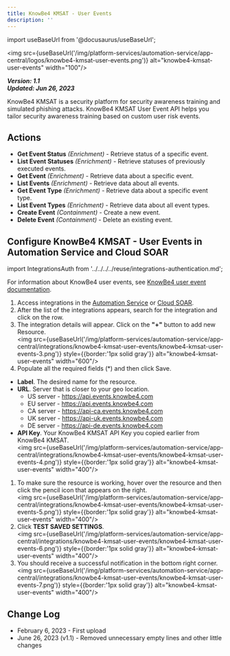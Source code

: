```yaml
---
title: KnowBe4 KMSAT - User Events
description: ''
---
```

import useBaseUrl from '@docusaurus/useBaseUrl';

<img src={useBaseUrl('/img/platform-services/automation-service/app-central/logos/knowbe4-kmsat-user-events.png')} alt="knowbe4-kmsat-user-events" width="100"/>

***Version: 1.1  
Updated: Jun 26, 2023***

KnowBe4 KMSAT is a security platform for security awareness training and simulated phishing attacks. KnowBe4 KMSAT User Event API helps you tailor security awareness training based on custom user risk events.

## Actions

* **Get Event Status** *(Enrichment)* - Retrieve status of a specific event.
* **List Event Statuses** *(Enrichment)* - Retrieve statuses of previously executed events.
* **Get Event** *(Enrichment)* - Retrieve data about a specific event.
* **List Events** *(Enrichment)* - Retrieve data about all events.
* **Get Event Type** *(Enrichment)* - Retrieve data about a specific event type.
* **List Event Types** *(Enrichment)* - Retrieve data about all event types.
* **Create Event** *(Containment)* - Create a new event.
* **Delete Event** *(Containment)* - Delete an existing event.

## Configure KnowBe4 KMSAT - User Events in Automation Service and Cloud SOAR

import IntegrationsAuth from '../../../../reuse/integrations-authentication.md';

<IntegrationsAuth/>

For information about KnowBe4 user events, see [KnowBe4 user event documentation](https://support.knowbe4.com/hc/en-us/articles/360024863474-User-Event-API-Overview).

1. Access integrations in the [Automation Service](/docs/platform-services/automation-service/automation-service-integrations/#view-integrations) or [Cloud SOAR](/docs/cloud-soar/automation).
1. After the list of the integrations appears, search for the integration and click on the row.
1. The integration details will appear. Click on the **"+"** button to add new Resource.<br/><img src={useBaseUrl('/img/platform-services/automation-service/app-central/integrations/knowbe4-kmsat-user-events/knowbe4-kmsat-user-events-3.png')} style={{border:'1px solid gray'}} alt="knowbe4-kmsat-user-events" width="600"/>
1. Populate all the required fields (\*) and then click Save.
  * **Label**. The desired name for the resource.
  * **URL**. Server that is closer to your geo location.
	  * US server - https://api.events.knowbe4.com
	  * EU server - https://api.events.knowbe4.com
	  * CA server - https://api-ca.events.knowbe4.com
	  * UK server - https://api-uk.events.knowbe4.com
	  * DE server - https://api-de.events.knowbe4.com
   * **API Key**. Your KnowBe4 KMSAT API Key you copied earlier from KnowBe4 KMSAT.<br/><img src={useBaseUrl('/img/platform-services/automation-service/app-central/integrations/knowbe4-kmsat-user-events/knowbe4-kmsat-user-events-4.png')} style={{border:'1px solid gray'}} alt="knowbe4-kmsat-user-events" width="400"/>
1. To make sure the resource is working, hover over the resource and then click the pencil icon that appears on the right.<br/><img src={useBaseUrl('/img/platform-services/automation-service/app-central/integrations/knowbe4-kmsat-user-events/knowbe4-kmsat-user-events-5.png')} style={{border:'1px solid gray'}} alt="knowbe4-kmsat-user-events" width="400"/>
1. Click **TEST SAVED SETTINGS**.<br/><img src={useBaseUrl('/img/platform-services/automation-service/app-central/integrations/knowbe4-kmsat-user-events/knowbe4-kmsat-user-events-6.png')} style={{border:'1px solid gray'}} alt="knowbe4-kmsat-user-events" width="400"/>
1. You should receive a successful notification in the bottom right corner.<br/><img src={useBaseUrl('/img/platform-services/automation-service/app-central/integrations/knowbe4-kmsat-user-events/knowbe4-kmsat-user-events-7.png')} style={{border:'1px solid gray'}} alt="knowbe4-kmsat-user-events" width="400"/>

## Change Log

* February 6, 2023 - First upload
* June 26, 2023 (v1.1) - Removed unnecessary empty lines and other little changes
